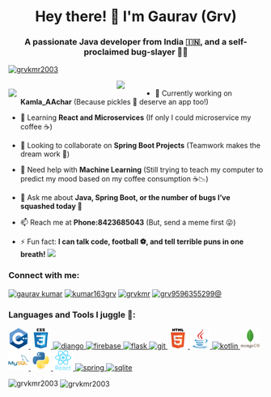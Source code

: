 <h1 align="center">Hey there! 👋 I'm Gaurav (Grv)</h1>
<h3 align="center">A passionate Java developer from India 🇮🇳, and a self-proclaimed bug-slayer 🐛🔨</h3>

<p align="left"> <a href="https://github.com/ryo-ma/github-profile-trophy"><img src="https://github-profile-trophy.vercel.app/?username=grvkmr2003" alt="grvkmr2003" /></a> </p>

<div align="center">
<img align="right" src="https://octodex.github.com/images/daftpunktocat-guy.gif" width="290">
<img align="left" src="https://octodex.github.com/images/daftpunktocat-thomas.gif" width="290">
</div>

- 🔭 Currently working on **Kamla_AAchar** (Because pickles 🥒 deserve an app too!) 
- 🌱 Learning **React and Microservices** (If only I could microservice my coffee ☕)  
- 👯 Looking to collaborate on **Spring Boot Projects** (Teamwork makes the dream work 🚀)
- 🤝 Need help with **Machine Learning** (Still trying to teach my computer to predict my mood based on my coffee consumption ☕📉)
- 💬 Ask me about **Java, Spring Boot, or the number of bugs I’ve squashed today 🐞**

- 📫 Reach me at **Phone:8423685043** (But, send a meme first 😜)
- ⚡ Fun fact: **I can talk code, football ⚽, and tell terrible puns in one breath!**
<img src="https://raw.githubusercontent.com/tanyarajhans/Actions/8c98d54e553ad39cc96a021fe1f07e5905b6a387/github-contribution-grid-snake.svg"></img>
<h3 align="left">Connect with me:</h3>
<p align="left">
<a href="https://linkedin.com/in/gaurav kumar" target="blank"><img align="center" src="https://raw.githubusercontent.com/rahuldkjain/github-profile-readme-generator/master/src/images/icons/Social/linked-in-alt.svg" alt="gaurav kumar" height="30" width="40" /></a>
<a href="https://instagram.com/kumar163grv" target="blank"><img align="center" src="https://raw.githubusercontent.com/rahuldkjain/github-profile-readme-generator/master/src/images/icons/Social/instagram.svg" alt="kumar163grv" height="30" width="40" /></a>
<a href="https://www.leetcode.com/grvkmr" target="blank"><img align="center" src="https://raw.githubusercontent.com/rahuldkjain/github-profile-readme-generator/master/src/images/icons/Social/leet-code.svg" alt="grvkmr" height="30" width="40" /></a>
<a href="https://www.hackerearth.com/grv9596355299@" target="blank"><img align="center" src="https://raw.githubusercontent.com/rahuldkjain/github-profile-readme-generator/master/src/images/icons/Social/hackerearth.svg" alt="grv9596355299@" height="30" width="40" /></a>
</p>

<h3 align="left">Languages and Tools I juggle 🤹:</h3>
<p align="left"> 
  <a href="https://www.w3schools.com/cpp/" target="_blank" rel="noreferrer"> 
    <img src="https://raw.githubusercontent.com/devicons/devicon/master/icons/cplusplus/cplusplus-original.svg" alt="cplusplus" width="40" height="40"/> 
  </a> 
  <a href="https://www.w3schools.com/css/" target="_blank" rel="noreferrer"> 
    <img src="https://raw.githubusercontent.com/devicons/devicon/master/icons/css3/css3-original-wordmark.svg" alt="css3" width="40" height="40"/> 
  </a> 
  <a href="https://www.djangoproject.com/" target="_blank" rel="noreferrer"> 
    <img src="https://cdn.worldvectorlogo.com/logos/django.svg" alt="django" width="40" height="40"/> 
  </a> 
  <a href="https://firebase.google.com/" target="_blank" rel="noreferrer"> 
    <img src="https://www.vectorlogo.zone/logos/firebase/firebase-icon.svg" alt="firebase" width="40" height="40"/> 
  </a> 
  <a href="https://flask.palletsprojects.com/" target="_blank" rel="noreferrer"> 
    <img src="https://www.vectorlogo.zone/logos/pocoo_flask/pocoo_flask-icon.svg" alt="flask" width="40" height="40"/> 
  </a> 
  <a href="https://git-scm.com/" target="_blank" rel="noreferrer"> 
    <img src="https://www.vectorlogo.zone/logos/git-scm/git-scm-icon.svg" alt="git" width="40" height="40"/> 
  </a> 
  <a href="https://www.w3.org/html/" target="_blank" rel="noreferrer"> 
    <img src="https://raw.githubusercontent.com/devicons/devicon/master/icons/html5/html5-original-wordmark.svg" alt="html5" width="40" height="40"/> 
  </a> 
  <a href="https://www.java.com" target="_blank" rel="noreferrer"> 
    <img src="https://raw.githubusercontent.com/devicons/devicon/master/icons/java/java-original.svg" alt="java" width="40" height="40"/> 
  </a> 
  <a href="https://kotlinlang.org" target="_blank" rel="noreferrer"> 
    <img src="https://www.vectorlogo.zone/logos/kotlinlang/kotlinlang-icon.svg" alt="kotlin" width="40" height="40"/> 
  </a> 
  <a href="https://www.mongodb.com/" target="_blank" rel="noreferrer"> 
    <img src="https://raw.githubusercontent.com/devicons/devicon/master/icons/mongodb/mongodb-original-wordmark.svg" alt="mongodb" width="40" height="40"/> 
  </a> 
  <a href="https://www.mysql.com/" target="_blank" rel="noreferrer"> 
    <img src="https://raw.githubusercontent.com/devicons/devicon/master/icons/mysql/mysql-original-wordmark.svg" alt="mysql" width="40" height="40"/> 
  </a> 
  <a href="https://www.python.org" target="_blank" rel="noreferrer"> 
    <img src="https://raw.githubusercontent.com/devicons/devicon/master/icons/python/python-original.svg" alt="python" width="40" height="40"/> 
  </a> 
  <a href="https://reactjs.org/" target="_blank" rel="noreferrer"> 
    <img src="https://raw.githubusercontent.com/devicons/devicon/master/icons/react/react-original-wordmark.svg" alt="react" width="40" height="40"/> 
  </a> 
  <a href="https://spring.io/" target="_blank" rel="noreferrer"> 
    <img src="https://www.vectorlogo.zone/logos/springio/springio-icon.svg" alt="spring" width="40" height="40"/> 
  </a> 
  <a href="https://www.sqlite.org/" target="_blank" rel="noreferrer"> 
    <img src="https://www.vectorlogo.zone/logos/sqlite/sqlite-icon.svg" alt="sqlite" width="40" height="40"/> 
  </a> 
</p>

<p><img align="left" src="https://github-readme-stats.vercel.app/api/top-langs?username=grvkmr2003&show_icons=true&locale=en&layout=compact" alt="grvkmr2003" /></p>

<p>&nbsp;<img align="center" src="https://github-readme-stats.vercel.app/api?username=grvkmr2003&show_icons=true&locale=en" alt="grvkmr2003" /></p>
